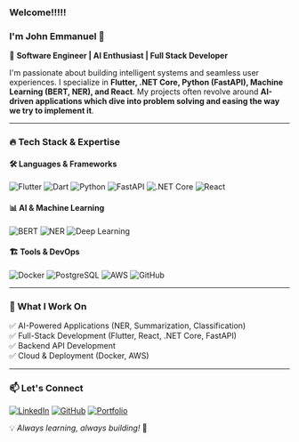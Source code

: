 ### Welcome!!!!!
### I'm John Emmanuel 👋

🚀 **Software Engineer | AI Enthusiast | Full Stack Developer**

I'm passionate about building intelligent systems and seamless user experiences. I specialize in **Flutter, .NET Core, Python (FastAPI), Machine Learning (BERT, NER), and React**. My projects often revolve around **AI-driven applications which dive into problem solving and easing the way we try to implement it**.

---

### 🔥 Tech Stack & Expertise

#### 🛠️ Languages & Frameworks
![Flutter](https://img.shields.io/badge/Flutter-02569B?style=for-the-badge&logo=flutter&logoColor=white)
![Dart](https://img.shields.io/badge/Dart-0175C2?style=for-the-badge&logo=dart&logoColor=white)
![Python](https://img.shields.io/badge/Python-3776AB?style=for-the-badge&logo=python&logoColor=white)
![FastAPI](https://img.shields.io/badge/FastAPI-009688?style=for-the-badge&logo=fastapi&logoColor=white)
![.NET Core](https://img.shields.io/badge/.NET-512BD4?style=for-the-badge&logo=dotnet&logoColor=white)
![React](https://img.shields.io/badge/React-20232A?style=for-the-badge&logo=react&logoColor=61DAFB)

#### 📊 AI & Machine Learning
![BERT](https://img.shields.io/badge/BERT-NLP-orange?style=for-the-badge)
![NER](https://img.shields.io/badge/NER-Entity%20Recognition-blue?style=for-the-badge)
![Deep Learning](https://img.shields.io/badge/Deep%20Learning-Neural%20Networks-red?style=for-the-badge)

#### 🏗️ Tools & DevOps
![Docker](https://img.shields.io/badge/Docker-2496ED?style=for-the-badge&logo=docker&logoColor=white)
![PostgreSQL](https://img.shields.io/badge/PostgreSQL-336791?style=for-the-badge&logo=postgresql&logoColor=white)
![AWS](https://img.shields.io/badge/AWS-232F3E?style=for-the-badge&logo=amazon-aws&logoColor=white)
![GitHub](https://img.shields.io/badge/GitHub-181717?style=for-the-badge&logo=github&logoColor=white)

---

### 🎯 What I Work On
✅ AI-Powered Applications (NER, Summarization, Classification)  
✅ Full-Stack Development (Flutter, React, .NET Core, FastAPI)    
✅ Backend API Development  
✅ Cloud & Deployment (Docker, AWS)

---

### 📫 Let's Connect
[![LinkedIn](https://img.shields.io/badge/LinkedIn-0A66C2?style=for-the-badge&logo=linkedin&logoColor=white)]([https://linkedin.com/in/yourprofile](https://www.linkedin.com/in/john-emmanuelraj/))
[![GitHub](https://img.shields.io/badge/GitHub-181717?style=for-the-badge&logo=github&logoColor=white)](https://github.com/john672000)
[![Portfolio](https://img.shields.io/badge/Portfolio-ff5722?style=for-the-badge&logo=google-chrome&logoColor=white)]([https://yourportfolio.com](https://john672000.github.io/JohnE_Portfolio/))

💡 *Always learning, always building!* 🚀


<!--
**john672000/john672000** is a ✨ _special_ ✨ repository because its `README.md` (this file) appears on your GitHub profile.

Here are some ideas to get you started:

- 🔭 I’m currently working on ...
- 🌱 I’m currently learning ...
- 👯 I’m looking to collaborate on ...
- 🤔 I’m looking for help with ...
- 💬 Ask me about ...
- 📫 How to reach me: ...
- 😄 Pronouns: ...
- ⚡ Fun fact: ...
-->

